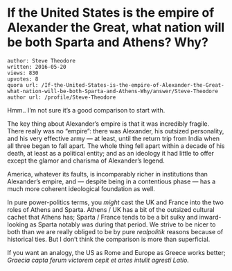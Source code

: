 # If the United States is the empire of Alexander the Great, what nation will be both Sparta and Athens? Why?

	author: Steve Theodore
	written: 2016-05-20
	views: 830
	upvotes: 8
	quora url: /If-the-United-States-is-the-empire-of-Alexander-the-Great-what-nation-will-be-both-Sparta-and-Athens-Why/answer/Steve-Theodore
	author url: /profile/Steve-Theodore


Hmm.. I’m not sure it’s a good comparison to start with.

The key thing about Alexander’s empire is that it was incredibly fragile. There really was no “empire”: there was Alexander, his outsized personality, and his very effective army — at least, until the return trip from India when all three began to fall apart. The whole thing fell apart within a decade of his death, at least as a political entity; and as an ideology it had little to offer except the glamor and charisma of Alexander’s legend.

America, whatever its faults, is incomparably richer in institutions than Alexander’s empire, and — despite being in a contentious phase — has a much more coherent ideological foundation as well.

In pure power-politics terms, you _might_  cast the UK and France into the two roles of Athens and Sparta. Athens / UK has a bit of the outsized cultural cachet that Athens has; Sparta / France tends to be a bit sulky and inward-looking as Sparta notably was during that period. We strive to be nicer to both than we are really obliged to be by pure _realpolitik_  reasons because of historical ties. But I don’t think the comparison is more than superficial.

If you want an analogy, the US as Rome and Europe as Greece works better; _Graecia capta ferum victorem cepit_  _et artes intulit agresti Latio._ 

